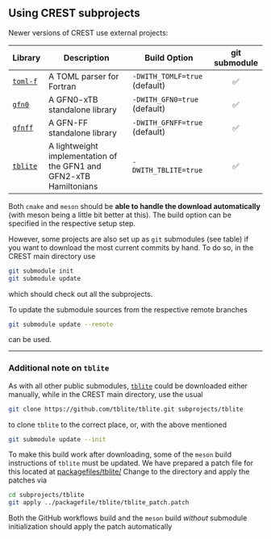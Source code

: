 ## Using CREST subprojects

Newer versions of CREST use external projects:

| Library | Description | Build Option | git submodule |
| ------- | ----------- | ------------ | :-----------: |
| [`toml-f`](https://github.com/toml-f/toml-f) | A TOML parser for Fortran | `-DWITH_TOMLF=true` (default) | ✅ |
| [`gfn0`](https://github.com/pprcht/gfn0) | A GFN0-xTB standalone library | `-DWITH_GFN0=true` (default) | ✅ |
| [`gfnff`](https://github.com/pprcht/gfnff) | A GFN-FF standalone library | `-DWITH_GFNFF=true` (default) | ✅ |
| [`tblite`](https://github.com/tblite/tblite) | A lightweight implementation of the GFN1 and GFN2-xTB Hamiltonians | `-DWITH_TBLITE=true` | ✅ |
<!--
| [`xhcff`](https://github.com/zellerf/xhcff) | Implementation of the XHCFF force field | `-DWITH_XHCFF=true` | ✅ |
-->


Both `cmake` and `meson` should be **able to handle the download automatically** (with meson being a little bit better at this). The build option can be specified in the respective setup step.

However, some projects are also set up as `git` submodules (see table) if you want to download the most current commits by hand.
To do so, in the CREST main directory use
```bash
git submodule init
git submodule update
```
which should check out all the subprojects.

To update the submodule sources from the respective remote branches
```bash
git submodule update --remote
```
can be used.

---

### Additional note on `tblite` 
As with all other public submodules, [`tblite`](https://github.com/tblite/tblite) could  be downloaded either manually, while in the CREST main directory, use the usual
```bash
git clone https://github.com/tblite/tblite.git subprojects/tblite
```
to clone `tblite` to the correct place, or, with the above mentioned
```bash
git submodule update --init
```

To make this build work after downloading, some of the `meson` build instructions of `tblite` must be updated.
We have prepared a patch file for this located at [packagefiles/tblite/](./packagefile/tblite/)
Change to the directory and apply the patches via
```bash
cd subprojects/tblite
git apply ../packagefile/tblite/tblite_patch.patch
```

Both the GitHub workflows build and the `meson` build *without* submodule initialization should apply the patch automatically
